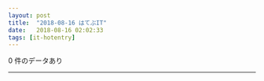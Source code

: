 ```yaml
---
layout: post
title:  "2018-08-16 はてぶIT"
date:   2018-08-16 02:02:33
tags: [it-hotentry]
---
```

0 件のデータあり

<hr>
